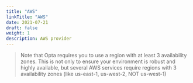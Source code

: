 ```yaml
---
title: "AWS"
linkTitle: "AWS"
date: 2021-07-21
draft: false
weight: 1
description: AWS provider
---
```


> Note that Opta requires you to use a region with at least 3 availability zones. This is not only
> to ensure your environment is robust and highly available, but several AWS services require regions
> with 3 availability zones (like us-east-1, us-west-2, NOT us-west-1)
